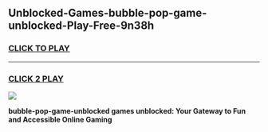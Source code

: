 
## Unblocked-Games-bubble-pop-game-unblocked-Play-Free-9n38h
<h3>
<a href="https://premium76.site?title=bubble-pop-game-unblocked&ref=23A">CLICK TO PLAY</a></h3>
<hr>

<h3>
<a href="https://premium76.site?title=bubble-pop-game-unblocked&ref=23A">CLICK 2 PLAY</a>
  
</h3>

<a href="https://premium76.site?title=bubble-pop-game-unblocked&ref=23A"><img src="https://clearcache.store/games.png"></a>


**bubble-pop-game-unblocked games unblocked: Your Gateway to Fun and Accessible Online Gaming**
